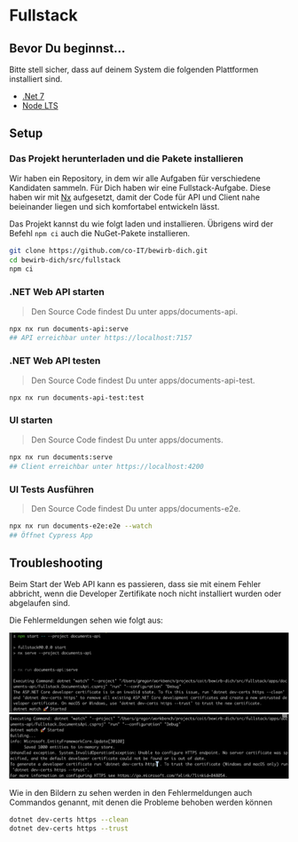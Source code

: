# Fullstack

## Bevor Du beginnst...

Bitte stell sicher, dass auf deinem System die folgenden Plattformen installiert sind.

- [.Net 7](https://dotnet.microsoft.com/en-us/download/dotnet/7.0)
- [Node LTS](https://nodejs.org/)

## Setup

### Das Projekt herunterladen und die Pakete installieren

Wir haben ein Repository, in dem wir alle Aufgaben für verschiedene Kandidaten
sammeln.
Für Dich haben wir eine Fullstack-Aufgabe.
Diese haben wir mit [Nx](https://nx.dev) aufgesetzt, damit der Code für
API und Client nahe beieinander liegen und sich komfortabel entwickeln lässt.

Das Projekt kannst du wie folgt laden und installieren.
Übrigens wird der Befehl `npm ci` auch die NuGet-Pakete installieren.

```bash
git clone https://github.com/co-IT/bewirb-dich.git
cd bewirb-dich/src/fullstack
npm ci
```

### .NET Web API starten

> Den Source Code findest Du unter apps/documents-api.

```bash
npx nx run documents-api:serve
## API erreichbar unter https://localhost:7157
```

### .NET Web API testen

> Den Source Code findest Du unter apps/documents-api-test.

```bash
npx nx run documents-api-test:test
```

### UI starten

> Den Source Code findest Du unter apps/documents.

```bash
npx nx run documents:serve
## Client erreichbar unter https://localhost:4200
```

### UI Tests Ausführen

> Den Source Code findest Du unter apps/documents-e2e.

```bash
npx nx run documents-e2e:e2e --watch
## Öffnet Cypress App
```

## Troubleshooting

Beim Start der Web API kann es passieren, dass sie mit einem Fehler abbricht,
wenn die Developer Zertifikate noch nicht installiert wurden oder abgelaufen sind.

Die Fehlermeldungen sehen wie folgt aus:

![](./assets/trouble-shooting-1.png)
![](./assets/trouble-shooting-2.png)

Wie in den Bildern zu sehen werden in den Fehlermeldungen auch Commandos genannt,
mit denen die Probleme behoben werden können

```bash
dotnet dev-certs https --clean
dotnet dev-certs https --trust
```
